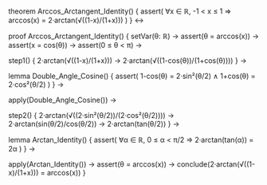 theorem Arccos_Arctangent_Identity() {
  assert(
    ∀x ∈ ℝ, -1 < x ≤ 1 ⇒ 
    arccos(x) = 2·arctan(√((1-x)/(1+x)))
  )
} ↔

proof Arccos_Arctangent_Identity() {
  setVar(θ: ℝ) →
  assert(θ = arccos(x)) →
  assert(x = cos(θ)) →
  assert(0 ≤ θ < π) →
  
  step1() {
    2·arctan(√((1-x)/(1+x))) →
    2·arctan(√((1-cos(θ))/(1+cos(θ))))
  } →

  lemma Double_Angle_Cosine() {
    assert(
      1-cos(θ) = 2·sin²(θ/2) ∧
      1+cos(θ) = 2·cos²(θ/2)
    )
  } →

  apply(Double_Angle_Cosine()) →
  
  step2() {
    2·arctan(√((2·sin²(θ/2))/(2·cos²(θ/2)))) →
    2·arctan(sin(θ/2)/cos(θ/2)) →
    2·arctan(tan(θ/2))
  } →

  lemma Arctan_Identity() {
    assert(
      ∀α ∈ ℝ, 0 ≤ α < π/2 ⇒
      2·arctan(tan(α)) = 2α
    )
  } →

  apply(Arctan_Identity()) →
  assert(θ = arccos(x)) →
  conclude(2·arctan(√((1-x)/(1+x))) = arccos(x))
}